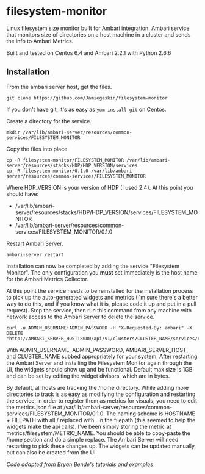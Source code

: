 # filesystem-monitor
Linux filesystem size monitor built for Ambari integration. Ambari service that monitors size of directories on a host machine in a cluster and sends the info to Ambari Metrics.

Built and tested on Centos 6.4 and Ambari 2.2.1 with Python 2.6.6

## Installation
From the ambari server host, get the files.
```
git clone https://github.com/Jamiegaskin/filesystem-monitor
```
If you don't have git, it's as easy as `yum install git` on Centos.

Create a directory for the service.
```
mkdir /var/lib/ambari-server/resources/common-services/FILESYSTEM_MONITOR
```

Copy the files into place.
```
cp -R filesystem-monitor/FILESYSTEM_MONITOR /var/lib/ambari-server/resources/stacks/HDP/HDP_VERSION/services
cp -R filesystem-monitor/0.1.0 /var/lib/ambari-server/resources/common-services/FILESYSTEM_MONITOR
```

Where HDP_VERSION is your version of HDP (I used 2.4). At this point you should have:
- /var/lib/ambari-server/resources/stacks/HDP/HDP_VERSION/services/FILESYSTEM_MONITOR
- /var/lib/ambari-server/resources/common-services/FILESYSTEM_MONITOR/0.1.0

Restart Ambari Server.
```
ambari-server restart
```

Installation can now be completed by adding the service "Filesystem Monitor". The only configuration you **must** set immediately is the host name for the Ambari Metrics Collector.

At this point the service needs to be reinstalled for the installation process to pick up the auto-generated widgets and metrics (I'm sure there's a better way to do this, and if you know what it is, please code it up and put in a pull request). Stop the service, then run this command from any machine with network access to the Ambari Server to delete the service.
```
curl -u ADMIN_USERNAME:ADMIN_PASSWORD -H "X-Requested-By: ambari" -X DELETE "http://AMBARI_SERVER_HOST:8080/api/v1/clusters/CLUSTER_NAME/services/FILESYSTEM_MONITOR"
```
With ADMIN_USERNAME, ADMIN_PASSWORD, AMBARI_SERVER_HOST, and CLUSTER_NAME subbed appropriately for your system. After restarting the Ambari Server and installing the Filesystem Monitor again through the UI, the widgets should show up and be functional. Default max size is 1GB and can be set by editing the widget divisors, which are in bytes.

By default, all hosts are tracking the /home directory. While adding more directories to track is as easy as modifying the configuration and restarting the service, in order to register them as metrics for visuals, you need to edit the metrics.json file at /var/lib/ambari-server/resources/common-services/FILESYSTEM_MONITOR/0.1.0. The naming scheme is HOSTNAME + FILEPATH with all / replaced with . in the filepath (this seemed to help the widgets make the api calls). I've been simply storing the metric at metrics/filesystem/METRIC_NAME. You should be able to copy-paste the /home section and do a simple replace. The Ambari Server will need restarting to pick these changes up. The widgets can be updated manually, but can also be created from the UI.

*Code adapted from Bryan Bende's tutorials and examples*
